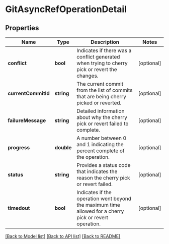 # GitAsyncRefOperationDetail

## Properties
Name | Type | Description | Notes
------------ | ------------- | ------------- | -------------
**conflict** | **bool** | Indicates if there was a conflict generated when trying to cherry pick or revert the changes. | [optional] 
**currentCommitId** | **string** | The current commit from the list of commits that are being cherry picked or reverted. | [optional] 
**failureMessage** | **string** | Detailed information about why the cherry pick or revert failed to complete. | [optional] 
**progress** | **double** | A number between 0 and 1 indicating the percent complete of the operation. | [optional] 
**status** | **string** | Provides a status code that indicates the reason the cherry pick or revert failed. | [optional] 
**timedout** | **bool** | Indicates if the operation went beyond the maximum time allowed for a cherry pick or revert operation. | [optional] 

[[Back to Model list]](../README.md#documentation-for-models) [[Back to API list]](../README.md#documentation-for-api-endpoints) [[Back to README]](../README.md)


